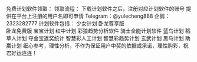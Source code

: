 免费计划软件领取：
领取流程：
下载计划软件之后，注册对应计划软件的账号 
提供在平台上注册的用户名即可申请
Telegram：@yulecheng888   企鹅：2323282777
计划软件包括：
少女计划
卧龙尊享版        
卧龙免费版
宝宝计划
红中计划
彩狼趋势分析软件
骑士全能计划软件
蓝鸟计划
稻草人计划
夺金宝返奖统计
智慧彩人工计划
智慧彩趋势计划
玄武计划
黑马计划
助赢计划
细心参考，理性分析，不作为保证用户中奖的依据或承诺，理性购彩，祝君好运连连！
